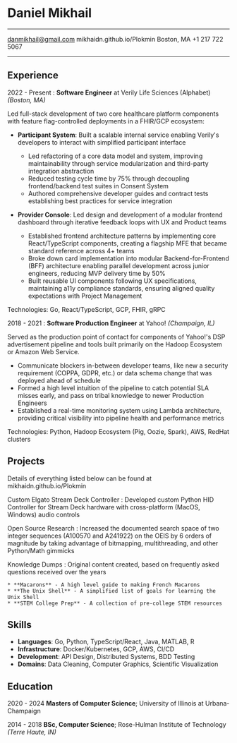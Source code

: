 # Daniel Mikhail

-------------------     ----------------------------
danmikhail@gmail.com                        mikhaidn.github.io/Plokmin
Boston, MA                                  +1 217 722 5067
-------------------     ----------------------------

Experience
---------
2022 - Present
: **Software Engineer** at Verily Life Sciences (Alphabet) *(Boston, MA)*

Led full-stack development of two core healthcare platform components with feature flag-controlled deployments in a FHIR/GCP ecosystem:

* **Participant System**: Built a scalable internal service enabling Verily's developers to interact with simplified participant interface
  - Led refactoring of a core data model and system, improving maintainability through service modularization and third-party integration abstraction
  - Reduced testing cycle time by 75% through decoupling frontend/backend test suites in Consent System
  - Authored comprehensive developer guides and contract tests establishing best practices for service integration

* **Provider Console**: Led design and development of a modular frontend dashboard through iterative feedback loops with UX and Product teams
  - Established frontend architecture patterns by implementing core React/TypeScript components, creating a flagship MFE that became standard reference across 4+ teams
  - Broke down card implementation into modular Backend-for-Frontend (BFF) architecture enabling parallel development across junior engineers, reducing MVP delivery time by 50%
  - Built reusable UI components following UX specifications, maintaining a11y compliance standards, ensuring aligned quality expectations with Project Management

Technologies: Go, React/TypeScript, GCP, FHIR, gRPC

2018 - 2021
: **Software Production Engineer** at Yahoo! *(Champaign, IL)*

Served as the production point of contact for components of Yahoo!'s DSP advertisement pipeline and tools built primarily on the Hadoop Ecosystem or Amazon Web Service.

- Communicate blockers in-between developer teams, like new a security requirement (COPPA, GDPR, etc.) or data schema change that was deployed ahead of schedule
- Formed a high level intuition of the pipeline to catch potential SLA misses early, and pass on tribal knowledge to newer Production Engineers
- Established a real-time monitoring system using Lambda architecture, providing critical visibility into pipeline health and performance metrics

Technologies: Python, Hadoop Ecosystem (Pig, Oozie, Spark), AWS, RedHat clusters

Projects
---------
Details of everything listed below can be found at mikhaidn.github.io/Plokmin

Custom Elgato Stream Deck Controller
: Developed custom Python HID Controller for Stream Deck hardware with cross-platform (MacOS, Windows) audio controls

Open Source Research
:  Increased the documented search space of two integer sequences (A100570 and A241922) on the OEIS by 6 orders of magnitude by taking advantage of bitmapping, multithreading, and other Python/Math gimmicks

Knowledge Dumps
: Original content created, based on frequently asked questions received over the years

    * **Macarons** - A high level guide to making French Macarons
    * **The Unix Shell** - A simplified list of goals for learning the Unix Shell
    * **STEM College Prep** - A collection of pre-college STEM resources


Skills
---------
- **Languages**: Go, Python, TypeScript/React, Java, MATLAB, R
- **Infrastructure**: Docker/Kubernetes, GCP, AWS, CI/CD
- **Development**: API Design, Distributed Systems, BDD Testing
- **Domains**: Data Cleaning, Computer Graphics, Scientific Visualization

Education
---------
2020 - 2024   **Masters of Computer Science**; University of Illinois at Urbana-Champaign

2014 - 2018  **BSc, Computer Science**; Rose-Hulman Institute of Technology *(Terre Haute, IN)*
